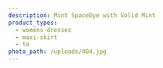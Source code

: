 ```yaml
---
description: Mint SpaceDye with Solid Mint
product_types:
  - womens-dresses
  - maxi-skirt
  - to
photo_path: /uploads/404.jpg
---
```

